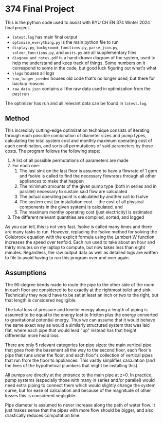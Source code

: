# 374 Final Project

This is the python code used to assist with BYU CH EN 374 Winter 2024 final project. 

* `latest.log` has main final output 
* `optimize_everything.py` is the main python file to run
* `display.py`, `background_functions.py`, `parse_json.py`, `solver_functions.py`, and `units.py` are all supplementary files
* `diagram_and_notes.pdf` is a hand-drawn diagram of the system, used to help me understand and keep track of things. Some numbers on it correspond to some in the code, but good luck figuring out what's what
* `\logs` houses all logs
* `\no_longer_needed` houses old code that's no longer used, but there for backup reasons
* `raw_data.json` contains all the raw data used in optimization from the past run

The optimizer has run and all relevant data can be found in `latest.log`.

## Method

This incredibly cutting-edge optimization technique consists of iterating through each possible combination of diameter sizes and pump types, calculating the total system cost and monthly maximum operating cost of each combination, and sorts all permutations of said parameters by those costs. 
The program follows the following steps:
1) A list of all possible permutations of parameters are made
2) For each one:
   1) The last sink on the last floor is assumed to have a flowrate of 1 gpm and fsolve is called to find the necessary flowrates through all other appliances to make that happen
   2) The minimum amounts of the given pump type (both in series and in parallel) necessary to sustain said flow are calculated
   3) The actual operating point is calculated by another call to fsolve
   4) The system cost (or installation cost -- the cost of all physical components in the given system) is calculated, and
   5) The maximum monthy operating cost (just electricity) is estimated
3) The different relevant quantities are compiled, sorted, and logged

As you can tell, this is not very fast. 
fsolve is called many times and there are many tasks to run. 
However, replacing the fsolve method for solving the Colebrook equation with the explicit formula using the Lambert W function increases the speed over tenfold.
Each run used to take about an hour and thirty minutes on my laptop to compute, but now takes less than eight minutes. 
Regardless, the raw output data as well as detailed logs are written to file to avoid having to run this program over and over again.

## Assumptions

The 90-degree bends made to route the pipe to the other side of the room in each floor are considered to be exactly at the rightmost toilet and sink. 
Technically they would have to be set at least an inch or two to the right, but that length is considered negligible.

The total loss of pressure and kinetic energy along a length of piping is assumed to be equal to the energy lost to friciton plus the energy converted to gravitational potential energy. 
Thus we can assume that it would behave the same exact way as would a similarly structured system that was laid flat, where each pipe that would lead "up" instead has that height differential more head loss.

There are only 5 relevant categories for pipe sizes: 
the main vertical pipe that goes from the basement all the way to the second floor, each floor's pipe that runs under the floor, and each floor's collection of vertical pipes that run from the floor to appliances. 
This vastly simplifies calculation (and the lives of the hypothetical plumbers that might be installing this).

All pumps are directly at the entrance to the main pipe at z=0. 
In practice, pump systems (especially those with many in series and/or parallel) would need extra piping to connect them which would slightly change the system curve, but for ease of calculation and because of the magnitude of other losses this is considered negligible.

Pipe diameter is assumed to never increase along the path of water flow. 
It just makes sense that the pipes with more flow should be bigger, and also drastically reduces computation time.
